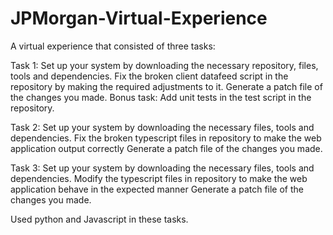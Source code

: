 # JPMorgan-Virtual-Experience

A virtual experience that consisted of three tasks:

Task 1:
  Set up your system by downloading the necessary repository, files, tools and dependencies.
  Fix the broken client datafeed script in the repository by making the required adjustments to it.
  Generate a patch file of the changes you made.
  Bonus task: Add unit tests in the test script in the repository.
  
 Task 2:
  Set up your system by downloading the necessary files, tools and dependencies.
  Fix the broken typescript files in repository to make the web application output correctly
  Generate a patch file of the changes you made.
  
 Task 3:
  Set up your system by downloading the necessary files, tools and dependencies. 
  Modify the typescript files in repository to make the web application behave in the expected manner
  Generate a patch file of the changes you made.
  
 Used python and Javascript in these tasks.
